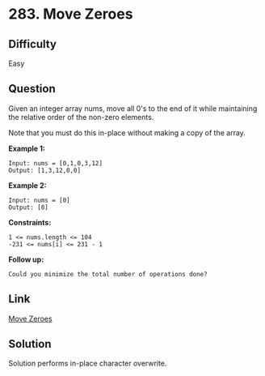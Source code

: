 # 283. Move Zeroes

## Difficulty

Easy

## Question

Given an integer array nums, move all 0's to the end of it while maintaining the relative order of the non-zero elements.

Note that you must do this in-place without making a copy of the array.

**Example 1:**

    Input: nums = [0,1,0,3,12]
    Output: [1,3,12,0,0]

**Example 2:**

    Input: nums = [0]
    Output: [0]

**Constraints:**

    1 <= nums.length <= 104
    -231 <= nums[i] <= 231 - 1

**Follow up:**

    Could you minimize the total number of operations done?

## Link

[Move Zeroes](https://leetcode.com/problems/move-zeroes/)

## Solution

Solution performs in-place character overwrite.
